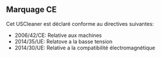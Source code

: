 ## Marquage CE

Cet USCleaner est déclaré conforme au directives suivantes:

- 2006/42/CE: Relative aux machines
- 2014/35/UE: Relatove a la basse tension
- 2014/30/UE: Relative a la compatibilité électromagnétique
